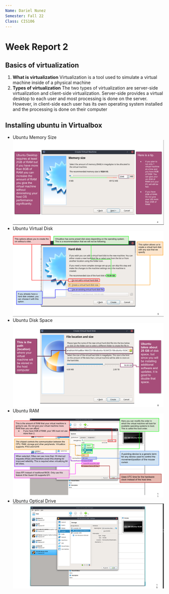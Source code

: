 ```yaml
---
Name: Dariel Nunez
Semester: Fall 22
Class: CIS106
---
```


# Week Report 2

## Basics of virtualization

1. **What is virtualization**
   Virtualization is a tool used to simulate a virtual machine inside of a physical machine
2. **Types of virtualization**
   The two types of virtualization are server-side virtualization and client-side virtualization. Server-side provides a virtual desktop to each user and most processing is done on the server. However, in client-side each user has its own operating system installed and the processing is done on their computer 
## Installing ubuntu in Virtualbox
* Ubuntu Memory Size
![memory size](img1.png)
* Ubuntu Virtual Disk
![virtual disk](img2.png)
* Ubuntu Disk Space
![disk space](img3.png)
* Ubuntu RAM
![ram](img4.png)
* Ubuntu Optical Drive
![optical drive](img5.png)
